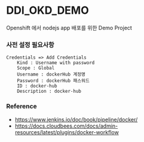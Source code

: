 # DDI_OKD_DEMO

Openshift 에서 nodejs app 배포를 위한 Demo Project


### 사전 설정 필요사항

```
Credentials => Add Credentials
    Kind : Username with password
    Scope : Global
    Username : dockerHub 계정명
    Password : dockerHub 패스워드
    ID : docker-hub
    Description : docker-hub
```

### Reference

- https://www.jenkins.io/doc/book/pipeline/docker/
- https://docs.cloudbees.com/docs/admin-resources/latest/plugins/docker-workflow
